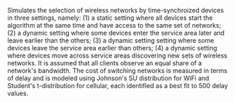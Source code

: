 Simulates the selection of wireless networks by time-synchroized devices in three settings, namely: (1) a static setting where all devices start the algorithm at the same time and have access to the same set of networks; (2) a dynamic setting where some devices enter the service area later and leave earlier than the others; (3) a dynamic setting setting where some devices leave the service area earlier than others; (4) a dynamic setting where devices move across service areas discovering new sets of wireless networks. It is assumed that all clients observe an equal share of a network's bandwidth. The cost of switching networks is measured in terms of delay and is modeled using Johnson's SU distribution for WiFi and Student's t-distribution for cellular, each identified as a best fit to 500 delay values.
